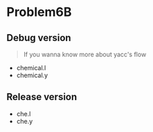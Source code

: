 # Problem6B

## Debug version
> If you wanna know more about yacc's flow
- chemical.l
- chemical.y

## Release version
- che.l
- che.y